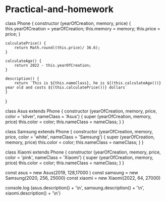 # Practical-and-homework
class Phone {
    constructor (yearOfCreation, memory, price) {
        this.yearOfCreation = yearOfCreation;
        this.memory = memory;
        this.price = price;
    }

    calculatePrice() {
        return Math.round((this.price)/ 36.6);
    }

    calculateAge() {
        return 2022 - this.yearOfCreation;
    }

    description() {
        return `This is ${this.nameClass}, he is ${(this.calculateAge())} year old and costs ${(this.calculatePrice())} dollars`
    }
}

class Asus extends Phone {
    constructor (yearOfCreation, memory, price, color = 'silver', nameClass = 'Asus') {
        super (yearOfCreation, memory, price)
        this.color = color;
        this.nameClass = nameClass;
    }
}

class Samsung extends Phone {
    constructor (yearOfCreation, memory, price, color = 'white', nameClass = 'Samsung') {
        super (yearOfCreation, memory, price)
        this.color = color;
        this.nameClass = nameClass;
    }
}

class Xiaomi extends Phone {
    constructor (yearOfCreation, memory, price, color = 'pink', nameClass = 'Xiaomi') {
        super (yearOfCreation, memory, price)
        this.color = color;
        this.nameClass = nameClass;
    }
}

const asus = new Asus(2019, 128,17000 )
const samsung = new Samsung(2020, 256, 25000)
const xiaomi = new Xiaomi(2022, 64, 27000)


console.log (asus.description() + '\n', samsung.description() + '\n', xiaomi.description() + '\n')
